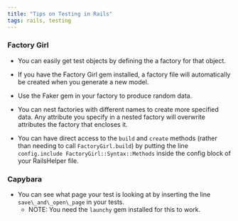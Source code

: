 ```yaml
---
title: "Tips on Testing in Rails"
tags: rails, testing
---
```


### Factory Girl

* You can easily get test objects by defining the a factory for that object.

* If you have the Factory Girl gem installed, a factory file will automatically be created when you generate a new model.

* Use the Faker gem in your factory to produce random data.

* You can nest factories with different names to create more specified data. Any attribute you specify in a nested factory will overwrite attributes the factory that encloses it.

* You can have direct access to the `build` and `create` methods (rather than needing to call `FactoryGirl.build`) by putting the line `config.include FactoryGirl::Syntax::Methods` inside the config block of your RailsHelper file.

### Capybara

* You can see what page your test is looking at by inserting the line `save\_and\_open\_page` in your tests.
  * NOTE: You need the `launchy` gem installed for this to work.

